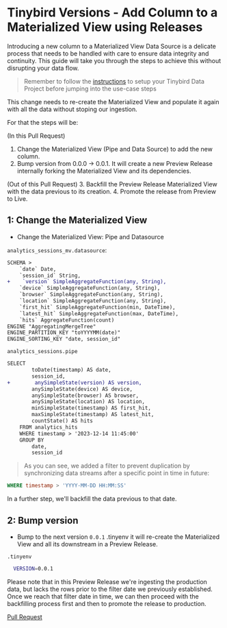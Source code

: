 # Tinybird Versions - Add Column to a Materialized View using Releases

Introducing a new column to a Materialized View Data Source is a delicate process that needs to be handled with care to ensure data integrity and continuity. This guide will take you through the steps to achieve this without disrupting your data flow.

> Remember to follow the [instructions](../README.md) to setup your Tinybird Data Project before jumping into the use-case steps

This change needs to re-create the Materialized View and populate it again with all the data without stoping our ingestion.

For that the steps will be:

(In this Pull Request)
1. Change the Materialized View (Pipe and Data Source) to add the new column.
2. Bump version from 0.0.0 -> 0.0.1. It will create a new Preview Release internally forking the Materialized View and its dependencies.

(Out of this Pull Request)
3. Backfill the Preview Release Materialized View with the data previous to its creation.
4. Promote the release from Preview to Live.

## 1: Change the Materialized View

- Change the Materialized View: Pipe and Datasource

`analytics_sessions_mv.datasource`:
```diff
SCHEMA >
    `date` Date,
    `session_id` String,
+    `version` SimpleAggregateFunction(any, String),
    `device` SimpleAggregateFunction(any, String),
    `browser` SimpleAggregateFunction(any, String),
    `location` SimpleAggregateFunction(any, String),
    `first_hit` SimpleAggregateFunction(min, DateTime),
    `latest_hit` SimpleAggregateFunction(max, DateTime),
    `hits` AggregateFunction(count)
ENGINE "AggregatingMergeTree"
ENGINE_PARTITION_KEY "toYYYYMM(date)"
ENGINE_SORTING_KEY "date, session_id"
```

`analytics_sessions.pipe`
```diff
SELECT
        toDate(timestamp) AS date,
        session_id,
+        anySimpleState(version) AS version,
        anySimpleState(device) AS device,
        anySimpleState(browser) AS browser,
        anySimpleState(location) AS location,
        minSimpleState(timestamp) AS first_hit,
        maxSimpleState(timestamp) AS latest_hit,
        countState() AS hits
    FROM analytics_hits
    WHERE timestamp > '2023-12-14 11:45:00'
    GROUP BY
        date,
        session_id
```


> As you can see, we added a filter to prevent duplication by synchronizing data streams after a specific point in time in future:
  ```sql
  WHERE timestamp > 'YYYY-MM-DD HH:MM:SS'
  ```
  In a further step, we'll backfill the data previous to that date.

## 2: Bump version
- Bump to the next version `0.0.1` .tinyenv it will re-create the Materialized View and all its downstream in a Preview Release. 

`.tinyenv`
  ```sh
    VERSION=0.0.1
  ```

Please note that in this Preview Release we're ingesting the production data, but lacks the rows prior to the filter date we previously established. Once we reach that filter date in time, we can then proceed with the backfilling process first and then to promote the release to production.

[Pull Request](https://github.com/tinybirdco/use-case-examples/pull/141/files)
